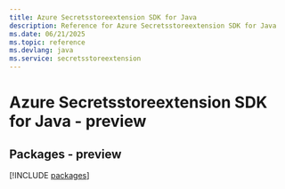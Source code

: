 ```yaml
---
title: Azure Secretsstoreextension SDK for Java
description: Reference for Azure Secretsstoreextension SDK for Java
ms.date: 06/21/2025
ms.topic: reference
ms.devlang: java
ms.service: secretsstoreextension
---
```

# Azure Secretsstoreextension SDK for Java - preview
## Packages - preview
[!INCLUDE [packages](secretsstoreextension-index.md)]